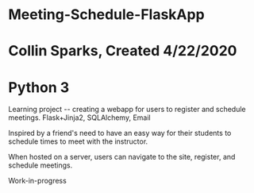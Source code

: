 # Meeting-Schedule-FlaskApp
# Collin Sparks, Created 4/22/2020
# Python 3

Learning project -- creating a webapp for users to register and schedule meetings. Flask+Jinja2, SQLAlchemy, Email

Inspired by a friend's need to have an easy way for their students to schedule times to meet with the instructor.

When hosted on a server, users can navigate to the site, register, and schedule meetings.


Work-in-progress  
